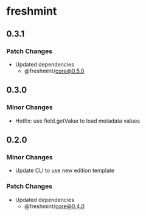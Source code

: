 # freshmint

## 0.3.1

### Patch Changes

- Updated dependencies
  - @freshmint/core@0.5.0

## 0.3.0

### Minor Changes

- Hotfix: use field.getValue to load metadata values

## 0.2.0

### Minor Changes

- Update CLI to use new edition template

### Patch Changes

- Updated dependencies
  - @freshmint/core@0.4.0
